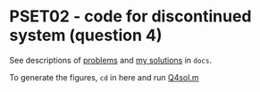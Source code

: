 # PSET02 - code for discontinued system (question 4)

See descriptions of [problems](/pset02/docs/problem2.pdf) and [my solutions](/pset02/docs/Pham-Tuan-P2.pdf) in `docs`.

To generate the figures, `cd` in here and run [Q4sol.m](/pset02/Q4sol.m)
